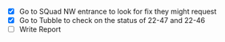  - [x] Go to SQuad NW entrance to look for fix they might request
 - [x] Go to Tubble to check on the status of 22-47 and 22-46
 - [ ] Write Report